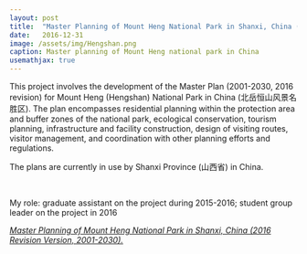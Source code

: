```yaml
---
layout: post
title:  "Master Planning of Mount Heng National Park in Shanxi, China (2016 Revision, 2001-2030)"
date:   2016-12-31
image: /assets/img/Hengshan.png
caption: Master planning of Mount Heng national park in China
usemathjax: true
---
```


This project involves the development of the Master Plan (2001-2030, 2016 revision) for Mount Heng (Hengshan) National Park in China (北岳恒山风景名胜区). The plan encompasses residential planning within the protection area and buffer zones of the national park, ecological conservation, tourism planning, infrastructure and facility construction, design of visiting routes, visitor management, and coordination with other planning efforts and regulations. 

The plans are currently in use by Shanxi Province (山西省) in China.

<br />

My role: graduate assistant on the project during 2015-2016; student group leader on the project in 2016

[*Master Planning of Mount Heng National Park in Shanxi, China (2016 Revision Version, 2001-2030).*](https://www.pkuplanning.com/html/pic/d/598.html)
